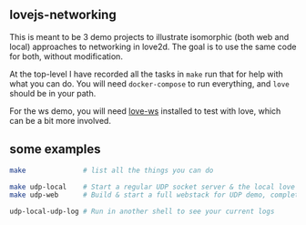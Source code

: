 ## lovejs-networking

This is meant to be 3 demo projects to illustrate isomorphic (both web and local) approaches to networking in love2d. The goal is to use the same code for both, without modification.

At the top-level I have recorded all the tasks in `make` run that for help with what you can do. You will need `docker-compose` to run everything, and `love` should be in your path.

For the ws demo, you will need [love-ws](https://github.com/holywyvern/love-ws) installed to test with love, which can be a bit more involved.

## some examples

```sh
make              # list all the things you can do

make udp-local    # Start a regular UDP socket server & the local love app
make udp-web      # Build & start a full webstack for UDP demo, complete with WASM proxy

udp-local-udp-log # Run in another shell to see your current logs
```